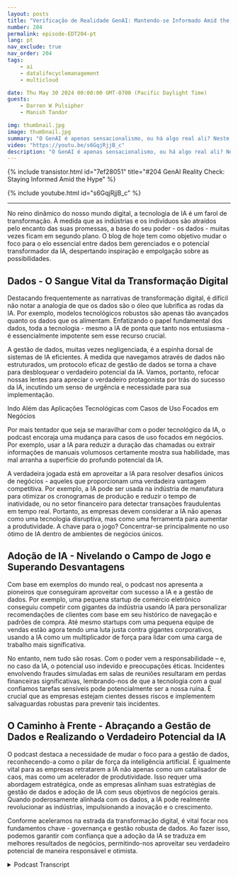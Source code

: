 ```yaml
---
layout: posts
title: "Verificação de Realidade GenAI: Mantendo-se Informado Amid the Hype"
number: 204
permalink: episode-EDT204-pt
lang: pt
nav_exclude: true
nav_order: 204
tags:
    - ai
    - datalifecyclemanagement
    - multicloud

date: Thu May 30 2024 00:00:00 GMT-0700 (Pacific Daylight Time)
guests:
    - Darren W Pulsipher
    - Manish Tandor

img: thumbnail.jpg
image: thumbnail.jpg
summary: "O GenAI é apenas sensacionalismo, ou há algo real ali? Neste episódio, Darren conversa com Manish Tandon, CEO da Zensar Technologies, para desvendar a verdade por trás do alvoroço do GenAI. Manish compartilha suas percepções sobre como ele e sua empresa estão lidando com a onda de sensacionalismo do GenAI, distinguindo o que é real do que não é, e se preparando estrategicamente para navegar na explosão do GenAI. Sintonize para aprender como os líderes do setor estão abordando essa tecnologia transformadora e o que você pode fazer para se manter informado e evitar ser enganado."
video: "https://youtu.be/s6GqjRjjB_c"
description: "O GenAI é apenas sensacionalismo, ou há algo real ali? Neste episódio, Darren conversa com Manish Tandon, CEO da Zensar Technologies, para desvendar a verdade por trás do alvoroço do GenAI. Manish compartilha suas percepções sobre como ele e sua empresa estão lidando com a onda de sensacionalismo do GenAI, distinguindo o que é real do que não é, e se preparando estrategicamente para navegar na explosão do GenAI. Sintonize para aprender como os líderes do setor estão abordando essa tecnologia transformadora e o que você pode fazer para se manter informado e evitar ser enganado."
---
```


<div>
{% include transistor.html id="7ef28051" title="#204 GenAI Reality Check: Staying Informed Amid the Hype" %}

{% include youtube.html id="s6GqjRjjB_c" %}
</div>

---

No reino dinâmico do nosso mundo digital, a tecnologia de IA é um farol de transformação. À medida que as indústrias e os indivíduos são atraídos pelo encanto das suas promessas, a base do seu poder - os dados - muitas vezes ficam em segundo plano. O blog de hoje tem como objetivo mudar o foco para o elo essencial entre dados bem gerenciados e o potencial transformador da IA, despertando inspiração e empolgação sobre as possibilidades.

## Dados - O Sangue Vital da Transformação Digital

Destacando frequentemente as narrativas de transformação digital, é difícil não notar a analogia de que os dados são o óleo que lubrifica as rodas da IA. Por exemplo, modelos tecnológicos robustos são apenas tão avançados quanto os dados que os alimentam. Enfatizando o papel fundamental dos dados, toda a tecnologia - mesmo a IA de ponta que tanto nos entusiasma - é essencialmente impotente sem esse recurso crucial.

A gestão de dados, muitas vezes negligenciada, é a espinha dorsal de sistemas de IA eficientes. À medida que navegamos através de dados não estruturados, um protocolo eficaz de gestão de dados se torna a chave para desbloquear o verdadeiro potencial da IA. Vamos, portanto, refocar nossas lentes para apreciar o verdadeiro protagonista por trás do sucesso da IA, incutindo um senso de urgência e necessidade para sua implementação.

Indo Além das Aplicações Tecnológicas com Casos de Uso Focados em Negócios

Por mais tentador que seja se maravilhar com o poder tecnológico da IA, o podcast encoraja uma mudança para casos de uso focados em negócios. Por exemplo, usar a IA para reduzir a duração das chamadas ou extrair informações de manuais volumosos certamente mostra sua habilidade, mas mal arranha a superfície do profundo potencial da IA.

A verdadeira jogada está em aproveitar a IA para resolver desafios únicos de negócios - aqueles que proporcionam uma verdadeira vantagem competitiva. Por exemplo, a IA pode ser usada na indústria de manufatura para otimizar os cronogramas de produção e reduzir o tempo de inatividade, ou no setor financeiro para detectar transações fraudulentas em tempo real. Portanto, as empresas devem considerar a IA não apenas como uma tecnologia disruptiva, mas como uma ferramenta para aumentar a produtividade. A chave para o jogo? Concentrar-se principalmente no uso ótimo de IA dentro de ambientes de negócios únicos.

## Adoção de IA - Nivelando o Campo de Jogo e Superando Desvantagens

Com base em exemplos do mundo real, o podcast nos apresenta a pioneiros que conseguiram aproveitar com sucesso a IA e a gestão de dados. Por exemplo, uma pequena startup de comércio eletrônico conseguiu competir com gigantes da indústria usando IA para personalizar recomendações de clientes com base em seu histórico de navegação e padrões de compra. Até mesmo startups com uma pequena equipe de vendas estão agora tendo uma luta justa contra gigantes corporativos, usando a IA como um multiplicador de força para lidar com uma carga de trabalho mais significativa.

No entanto, nem tudo são rosas. Com o poder vem a responsabilidade – e, no caso da IA, o potencial uso indevido e preocupações éticas. Incidentes envolvendo fraudes simuladas em salas de reuniões resultaram em perdas financeiras significativas, lembrando-nos de que a tecnologia com a qual confiamos tarefas sensíveis pode potencialmente ser a nossa ruína. É crucial que as empresas estejam cientes desses riscos e implementem salvaguardas robustas para prevenir tais incidentes.

## O Caminho à Frente - Abraçando a Gestão de Dados e Realizando o Verdadeiro Potencial da IA

O podcast destaca a necessidade de mudar o foco para a gestão de dados, reconhecendo-a como o pilar de força da inteligência artificial. É igualmente vital para as empresas retratarem a IA não apenas como um catalisador de caos, mas como um acelerador de produtividade. Isso requer uma abordagem estratégica, onde as empresas alinham suas estratégias de gestão de dados e adoção de IA com seus objetivos de negócios gerais. Quando poderosamente alinhada com os dados, a IA pode realmente revolucionar as indústrias, impulsionando a inovação e o crescimento.

Conforme aceleramos na estrada da transformação digital, é vital focar nos fundamentos chave - governança e gestão robusta de dados. Ao fazer isso, podemos garantir com confiança que a adoção da IA se traduza em melhores resultados de negócios, permitindo-nos aproveitar seu verdadeiro potencial de maneira responsável e otimista.



<details>
<summary> Podcast Transcript </summary>

<p></p>

</details>
